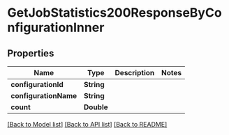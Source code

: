 # GetJobStatistics200ResponseByConfigurationInner

## Properties
Name | Type | Description | Notes
------------ | ------------- | ------------- | -------------
**configurationId** | **String** |  | 
**configurationName** | **String** |  | 
**count** | **Double** |  | 

[[Back to Model list]](../README.md#documentation-for-models) [[Back to API list]](../README.md#documentation-for-api-endpoints) [[Back to README]](../README.md)


